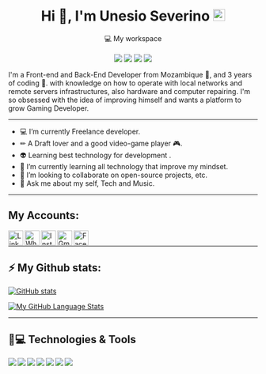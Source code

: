 <h1 align='center'>
Hi 👋, I'm Unesio Severino <img src="https://github.com/TheDudeThatCode/TheDudeThatCode/blob/master/Assets/Earth.gif" width="24px">
</h1>



<p align='center'>
  💻 My workspace<br/><br/>
  <img src="https://img.shields.io/badge/windows-%230078D6.svg?&style=for-the-badge&logo=windows&logoColor=white" />
  <img src="https://img.shields.io/badge/intel-core%20i5%204th-%230071C5.svg?&style=for-the-badge&logo=intel&logoColor=white" />
  <img src="https://img.shields.io/badge/RAM-12GB-%230071C5.svg?&style=for-the-badge&logoColor=white" />
  <img src="https://img.shields.io/badge/nvidia-gtx%20850M-%2376B900.svg?&style=for-the-badge&logo=nvidia&logoColor=white" />
</p>



<p align='left'>
I'm a Front-end and Back-End Developer from Mozambique 💚, and 3 years of coding 🧐. with knowledge on how to operate with local networks and remote servers infrastructures, also hardware and computer repairing. I'm so obsessed with the idea of improving himself and wants a platform to grow Gaming Developer.

----

- 💻 I’m currently Freelance developer.
- ✏  A Draft lover and a good video-game player 🎮.
- 👽 Learning best technology for development .
- 🌱 I’m currently learning all technology that improve my mindset.
- 👯 I’m looking to collaborate on open-source projects, etc.
- 💬 Ask me about my self, Tech and Music.
</p>

----
## My Accounts:

<a target="_blank" href="https://www.linkedin.com/in/unesio-severino/">
  <img align="left" alt="LinkdeIN" height="30" src="https://img.shields.io/badge/LinkedIn-0077B5?style=for-the-badge&logo=linkedin&logoColor=white" />
</a>&nbsp;&nbsp;
<a target="_blank" href="https://api.whatsapp.com/send?phone=+258842457175">
  <img align="left" alt="Whatsapp" height="30" src="https://img.shields.io/badge/WhatsApp-25D366?style=for-the-badge&logo=whatsapp&logoColor=white" />
</a>&nbsp;&nbsp;
<a target="_blank" href="https://www.instagram.com/unesio._.charger/">
  <img align="left" alt="Instagram" height="30" src="https://img.shields.io/badge/Instagram-E4405F?style=for-the-badge&logo=instagram&logoColor=white " />
</a>&nbsp;&nbsp;
<a target="_blank" href="mailto:unesio.private@gmail.com">
  <img align="left" alt="Gmail" height="30" src="https://img.shields.io/badge/Gmail-D14836?style=for-the-badge&logo=gmail&logoColor=white " />
</a>&nbsp;&nbsp;
<a target="_blank" href="https://www.facebook.com/unesio.severino/">
  <img align="left" alt="Facebook" height="30" src="https://img.shields.io/badge/Facebook-1877F2?style=for-the-badge&logo=facebook&logoColor=white" />
</a>&nbsp;&nbsp;

----
## ⚡ My Github stats:


[![GitHub stats](https://github-readme-stats.vercel.app/api?username=Unesio-Severino&show_icons=true&theme=tokyonight)]()

[![My GitHub Language Stats](https://github-readme-stats.vercel.app/api/top-langs/?username=Unesio-Severino&langs_count=5&theme=tokyonight)]()


----

## 🚀💻 Technologies & Tools

<img align="left" src="https://img.shields.io/badge/Slack-4A154B?logo=slack&logoColor=white" />
<img align="left" src="https://img.shields.io/badge/Azure-0089D6?logo=microsoft-azure&logoColor=white" />
<img align="left" src="https://img.shields.io/badge/SQL%20Server-CC2927?logo=microsoft-sql-server&logoColor=white" />
<img align="left" src="https://img.shields.io/badge/Github-181717?logo=github&logoColor=white" />
<img align="left" src="https://img.shields.io/badge/C Sharp-239120?logo=c-sharp&logoColor=white" />
<img align="left" src="https://img.shields.io/badge/UWP-0089D6?logo=microsoft&logoColor=white" />
<img align="left" src="https://img.shields.io/badge/Xamarin%20Forms-3498DB?logo=xamarin&logoColor=white" />
